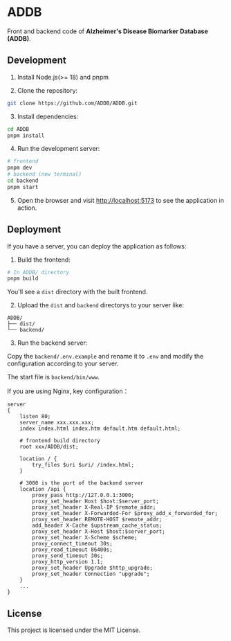 # ADDB

Front and backend code of **Alzheimer's Disease Biomarker Database (ADDB)**.

## Development

1. Install Node.js(>= 18) and pnpm

2. Clone the repository:

```bash
git clone https://github.com/ADDB/ADDB.git
```

3. Install dependencies:

```bash
cd ADDB
pnpm install
```

4. Run the development server:

```bash
# frontend
pnpm dev
# backend (new terminal)
cd backend
pnpm start
```

5. Open the browser and visit [http://localhost:5173](http://localhost:5173) to see the application in action.

## Deployment

If you have a server, you can deploy the application as follows:

1. Build the frontend:

```bash
# In ADDB/ directory
pnpm build
```

You'll see a `dist` directory with the built frontend.

2. Upload the `dist` and `backend` directorys to your server like:

```
ADDB/
├── dist/
└── backend/
```

3. Run the backend server:

Copy the `backend/.env.example` and rename it to `.env` and modify the configuration according to your server.

The start file is `backend/bin/www`.

If you are using Nginx, key configuration：

```nginx
server
{
    listen 80;
    server_name xxx.xxx.xxx;
    index index.html index.htm default.htm default.html;
    
    # frontend build directory
    root xxx/ADDB/dist;
    
    location / {
        try_files $uri $uri/ /index.html;
    }

    # 3000 is the port of the backend server
    location /api {
        proxy_pass http://127.0.0.1:3000;
        proxy_set_header Host $host:$server_port;
        proxy_set_header X-Real-IP $remote_addr;
        proxy_set_header X-Forwarded-For $proxy_add_x_forwarded_for;
        proxy_set_header REMOTE-HOST $remote_addr;
        add_header X-Cache $upstream_cache_status;
        proxy_set_header X-Host $host:$server_port;
        proxy_set_header X-Scheme $scheme;
        proxy_connect_timeout 30s;
        proxy_read_timeout 86400s;
        proxy_send_timeout 30s;
        proxy_http_version 1.1;
        proxy_set_header Upgrade $http_upgrade;
        proxy_set_header Connection "upgrade";
    }
    ...
}
```

## License

This project is licensed under the MIT License.
